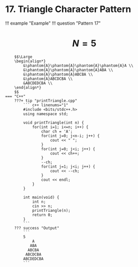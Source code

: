 # 17. Triangle Character Pattern

!!! example "Example"
    !!! question "Pattern 17"
        <h1 align="center">$N = 5$</h1>

        $$\Large
        \begin{align*}
            &\phantom{A}\phantom{A}\phantom{A}\phantom{A}A \\
            &\phantom{A}\phantom{A}\phantom{A}ABA \\
            &\phantom{A}\phantom{A}ABCBA \\
            &\phantom{A}ABCDCBA \\
            &ABCDEDCBA \\
        \end{align*}
        $$
    === "C++"
        ???+ tip "printTriangle.cpp"
            ``` c++ linenums="1"
            #include <bits/stdc++.h>
            using namespace std;

            void printTriangle(int n) {
                for(int i=1; i<=n; i++) {
                    char ch = 'A';
                    for(int j=0; j<n-i; j++) {
                        cout << " ";
                    }
                    for(int j=0; j<i; j++) {
                        cout << ch++;
                    }
                    --ch;
                    for(int j=1; j<i; j++) {
                        cout << --ch;
                    }
                    cout << endl;
                }
            }

            int main(void) {
                int n;
                cin >> n;
                printTriangle(n);
                return 0;
            }
            ```
        ??? success "Output"
            ```
            5
                A
               ABA
              ABCBA
             ABCDCBA
            ABCDEDCBA
            ```